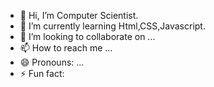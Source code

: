 - 👋 Hi, I’m Computer Scientist.
- 🌱 I’m currently learning Html,CSS,Javascript.
- 💞️ I’m looking to collaborate on ...
- 📫 How to reach me ...
- 😄 Pronouns: ...
- ⚡ Fun fact: 

<!---
ishmitgodar/ishmitgodar is a ✨ special ✨ repository because its `README.md` (this file) appears on your GitHub profile.
You can click the Preview link to take a look at your changes.
--->
